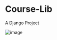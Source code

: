 # Course-Lib
A Django Project

![image](https://user-images.githubusercontent.com/26459890/126856245-c036a0c6-2c7f-4da8-80dc-ca858fa7c615.png)

